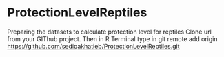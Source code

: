 # ProtectionLevelReptiles
Preparing the datasets to calculate protection level for reptiles
Clone url from your GIThub project. Then in R Terminal type in git remote add origin https://github.com/sediqakhatieb/ProtectionLevelReptiles.git
